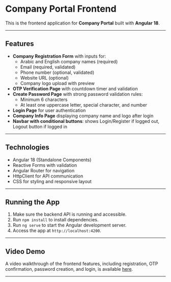 # Company Portal Frontend

This is the frontend application for **Company Portal** built with **Angular 18**.

---

## Features

- **Company Registration Form** with inputs for:  
  - Arabic and English company names (required)  
  - Email (required, validated)  
  - Phone number (optional, validated)  
  - Website URL (optional)  
  - Company logo upload with preview  
- **OTP Verification Page** with countdown timer and validation  
- **Create Password Page** with strong password validation rules:  
  - Minimum 6 characters  
  - At least one uppercase letter, special character, and number  
- **Login Page** for user authentication  
- **Company Info Page** displaying company name and logo after login  
- **Navbar with conditional buttons**: shows Login/Register if logged out, Logout button if logged in  

---

## Technologies

- Angular 18 (Standalone Components)  
- Reactive Forms with validation  
- Angular Router for navigation  
- HttpClient for API communication  
- CSS for styling and responsive layout  

---

## Running the App

1. Make sure the backend API is running and accessible.  
2. Run `npm install` to install dependencies.  
3. Run `ng serve` to start the Angular development server.  
4. Access the app at `http://localhost:4200`.  

---

## Video Demo

A video walkthrough of the frontend features, including registration, OTP confirmation, password creation, and login, is available [here](https://drive.google.com/file/d/1jmXfLgYZNAGmie9VgIUvVxQXDySJzKHE/view?usp=sharing).  

---
